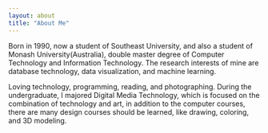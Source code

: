 ```yaml
---
layout: about
title: "About Me"
---
```


Born in 1990, now a student of Southeast University, and also a student of Monash University(Australia), double master degree of Computer Technology and Information Technology. The research interests of mine are database technology, data visualization, and machine learning.

Loving technology, programming, reading, and photographing. During the undergraduate, I majored Digital Media Technology, which is focused on the combination of technology and art, in addition to the computer courses, there are many design courses should be learned, like drawing, coloring, and 3D modeling.
